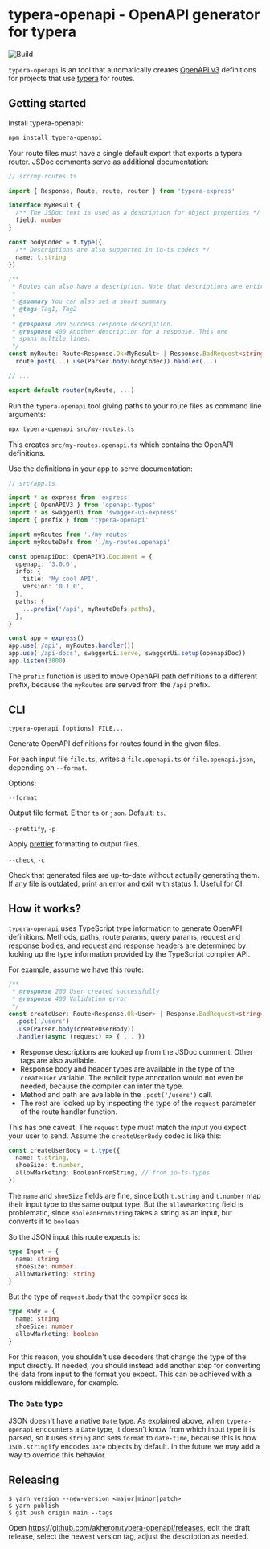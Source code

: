 # typera-openapi - OpenAPI generator for typera

![Build](https://github.com/akheron/typera-openapi/workflows/tests/badge.svg)

`typera-openapi` is an tool that automatically creates [OpenAPI v3]
definitions for projects that use [typera] for routes.

## Getting started

Install typera-openapi:

```sh
npm install typera-openapi
```

Your route files must have a single default export that exports a typera router.
JSDoc comments serve as additional documentation:

```typescript
// src/my-routes.ts

import { Response, Route, route, router } from 'typera-express'

interface MyResult {
  /** The JSDoc text is used as a description for object properties */
  field: number
}

const bodyCodec = t.type({
  /** Descriptions are also supported in io-ts codecs */
  name: t.string
})

/**
 * Routes can also have a description. Note that descriptions are entirely optional.
 *
 * @summary You can also set a short summary
 * @tags Tag1, Tag2
 *
 * @response 200 Success response description.
 * @response 400 Another description for a response. This one
 * spans multile lines.
 */
const myRoute: Route<Response.Ok<MyResult> | Response.BadRequest<string>> =
  route.post(...).use(Parser.body(bodyCodec)).handler(...)

// ...

export default router(myRoute, ...)
```

Run the `typera-openapi` tool giving paths to your route files as command line
arguments:

```sh
npx typera-openapi src/my-routes.ts
```

This creates `src/my-routes.openapi.ts` which contains the OpenAPI definitions.

Use the definitions in your app to serve documentation:

```typescript
// src/app.ts

import * as express from 'express'
import { OpenAPIV3 } from 'openapi-types'
import * as swaggerUi from 'swagger-ui-express'
import { prefix } from 'typera-openapi'

import myRoutes from './my-routes'
import myRouteDefs from './my-routes.openapi'

const openapiDoc: OpenAPIV3.Document = {
  openapi: '3.0.0',
  info: {
    title: 'My cool API',
    version: '0.1.0',
  },
  paths: {
    ...prefix('/api', myRouteDefs.paths),
  },
}

const app = express()
app.use('/api', myRoutes.handler())
app.use('/api-docs', swaggerUi.serve, swaggerUi.setup(openapiDoc))
app.listen(3000)
```

The `prefix` function is used to move OpenAPI path definitions to a different
prefix, because the `myRoutes` are served from the `/api` prefix.

## CLI

```
typera-openapi [options] FILE...
```

Generate OpenAPI definitions for routes found in the given files.

For each input file `file.ts`, writes a `file.openapi.ts` or
`file.openapi.json`, depending on `--format`.

Options:

`--format`

Output file format. Either `ts` or `json`. Default: `ts`.

`--prettify`, `-p`

Apply [prettier] formatting to output files.

`--check`, `-c`

Check that generated files are up-to-date without actually generating them. If
any file is outdated, print an error and exit with status 1. Useful for CI.

## How it works?

`typera-openapi` uses TypeScript type information to generate OpenAPI
definitions. Methods, paths, route params, query params, request and response
bodies, and request and response headers are determined by looking up the type
information provided by the TypeScript compiler API.

For example, assume we have this route:

```typescript
/**
 * @response 200 User created successfully
 * @response 400 Validation error
 */
const createUser: Route<Response.Ok<User> | Response.BadRequest<string>> = route
  .post('/users')
  .use(Parser.body(createUserBody))
  .handler(async (request) => { ... })
```

- Response descriptions are looked up from the JSDoc comment. Other tags are
  also available.
- Response body and header types are available in the type of the `createUser`
  variable. The explicit type annotation would not even be needed, because the
  compiler can infer the type.
- Method and path are available in the `.post('/users')` call.
- The rest are looked up by inspecting the type of the `request` parameter of
  the route handler function.

This has one caveat: The `request` type must match the _input_ you expect your
user to send. Assume the `createUserBody` codec is like this:

```typescript
const createUserBody = t.type({
  name: t.string,
  shoeSize: t.number,
  allowMarketing: BooleanFromString, // from io-ts-types
})
```

The `name` and `shoeSize` fields are fine, since both `t.string` and `t.number`
map their input type to the same output type. But the `allowMarketing` field is
problematic, since `BooleanFromString` takes a string as an input, but converts
it to `boolean`.

So the JSON input this route expects is:

```typescript
type Input = {
  name: string
  shoeSize: number
  allowMarketing: string
}
```

But the type of `request.body` that the compiler sees is:

```typescript
type Body = {
  name: string
  shoeSize: number
  allowMarketing: boolean
}
```

For this reason, you shouldn't use decoders that change the type of the input
directly. If needed, you should instead add another step for converting the data
from input to the format you expect. This can be achieved with a custom
middleware, for example.

### The `Date` type

JSON doesn't have a native `Date` type. As explained above, when
`typera-openapi` encounters a `Date` type, it doesn't know from which input type
it is parsed, so it uses `string` and sets `format` to `date-time`, because this
is how `JSON.stringify` encodes `Date` objects by default. In the future we may
add a way to override this behavior.

## Releasing

```
$ yarn version --new-version <major|minor|patch>
$ yarn publish
$ git push origin main --tags
```

Open https://github.com/akheron/typera-openapi/releases, edit the draft release,
select the newest version tag, adjust the description as needed.

[openapi v3]: https://swagger.io/specification/
[typera]: https://github.com/akheron/typera
[prettier]: https://prettier.io
